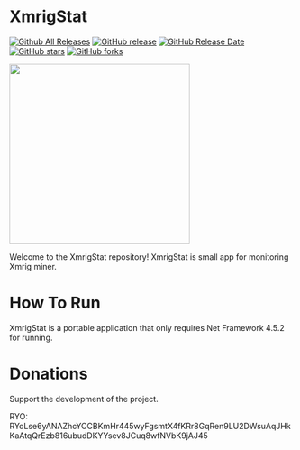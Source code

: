 # XmrigStat
[![Github All Releases](https://img.shields.io/github/downloads/Petrprogs/XmrigStat/total.svg)](https://github.com/Petrprogs/XmrigStat/releases)
[![GitHub release](https://img.shields.io/github/release/Petrprogs/XmrigStat/all.svg)](https://github.com/Petrprogs/XmrigStat/releases)
[![GitHub Release Date](https://img.shields.io/github/release-date-pre/Petrprogs/XmrigStat.svg)](https://github.com/Petrprogs/XmrigStat/releases)
[![GitHub stars](https://img.shields.io/github/stars/Petrprogs/XmrigStat.svg)](https://github.com/Petrprogs/XmrigStat/stargazers)
[![GitHub forks](https://img.shields.io/github/forks/Petrprogs/XmrigStat.svg)](https://github.com/Petrprogs/XmrigStat/network)

<img src="https://b.radikal.ru/b41/2107/b1/93f26b239559.png" width="320" >

Welcome to the XmrigStat repository! XmrigStat is small app for monitoring Xmrig miner.

# How To Run
XmrigStat is a portable application that only requires Net Framework 4.5.2 for running.

# Donations
Support the development of the project.

RYO: RYoLse6yANAZhcYCCBKmHr445wyFgsmtX4fKRr8GqRen9LU2DWsuAqJHkKaAtqQrEzb816ubudDKYYsev8JCuq8wfNVbK9jAJ45
